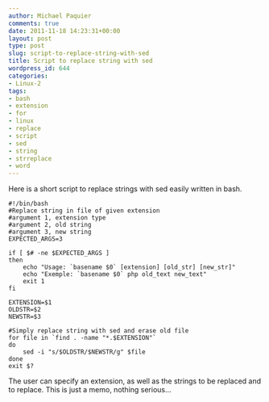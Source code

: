 ```yaml
---
author: Michael Paquier
comments: true
date: 2011-11-18 14:23:31+00:00
layout: post
type: post
slug: script-to-replace-string-with-sed
title: Script to replace string with sed
wordpress_id: 644
categories:
- Linux-2
tags:
- bash
- extension
- for
- linux
- replace
- script
- sed
- string
- strreplace
- word
---
```


Here is a short script to replace strings with sed easily written in bash.

    #!/bin/bash
    #Replace string in file of given extension
    #argument 1, extension type
    #argument 2, old string 
    #argument 3, new string
    EXPECTED_ARGS=3

    if [ $# -ne $EXPECTED_ARGS ]
    then
        echo "Usage: `basename $0` [extension] [old_str] [new_str]"
        echo "Exemple: `basename $0` php old_text new_text"
        exit 1
    fi

    EXTENSION=$1
    OLDSTR=$2
    NEWSTR=$3

    #Simply replace string with sed and erase old file
    for file in `find . -name "*.$EXTENSION"`
    do
        sed -i "s/$OLDSTR/$NEWSTR/g" $file
    done
    exit $?

The user can specify an extension, as well as the strings to be replaced and to replace.
This is just a memo, nothing serious...

